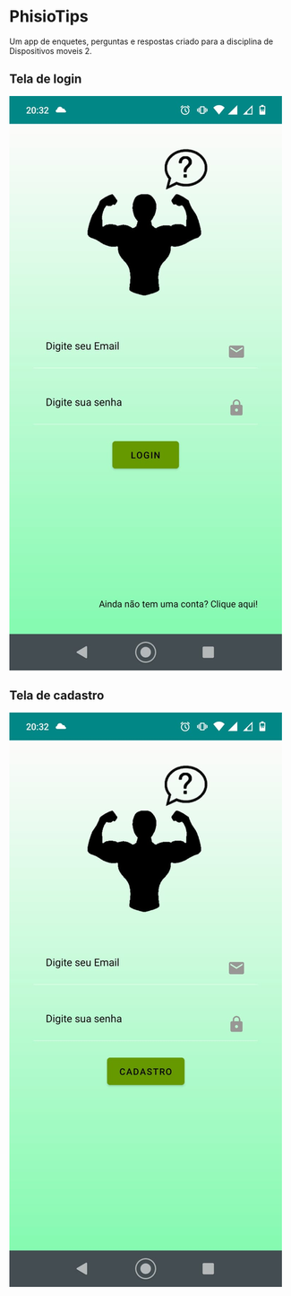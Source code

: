 # PhisioTips
Um app de enquetes, perguntas e respostas criado para a disciplina  de Dispositivos moveis 2.

## Tela de login
<img src="https://github.com/Patrick-Rafael/Imagens_dos_Apps/blob/master/Login.jpeg">

## Tela de cadastro
<img src="https://github.com/Patrick-Rafael/Imagens_dos_Apps/blob/master/Cadastrar.jpeg">

